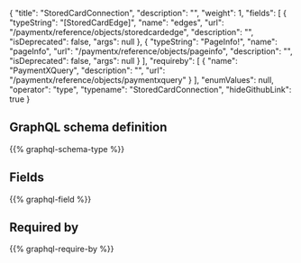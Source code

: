 {
  "title": "StoredCardConnection",
  "description": "",
  "weight": 1,
  "fields": [
    {
      "typeString": "[StoredCardEdge]",
      "name": "edges",
      "url": "/paymentx/reference/objects/storedcardedge",
      "description": "",
      "isDeprecated": false,
      "args": null
    },
    {
      "typeString": "PageInfo!",
      "name": "pageInfo",
      "url": "/paymentx/reference/objects/pageinfo",
      "description": "",
      "isDeprecated": false,
      "args": null
    }
  ],
  "requireby": [
    {
      "name": "PaymentXQuery",
      "description": "",
      "url": "/paymentx/reference/objects/paymentxquery"
    }
  ],
  "enumValues": null,
  "operator": "type",
  "typename": "StoredCardConnection",
  "hideGithubLink": true
}
## GraphQL schema definition

{{% graphql-schema-type %}}

## Fields

{{% graphql-field %}}

## Required by

{{% graphql-require-by %}}
